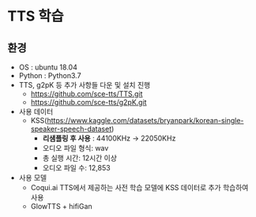 # TTS 학습
## 환경
- OS : ubuntu 18.04
- Python : Python3.7
- TTS, g2pK 등 추가 사항들 다운 및 설치 진행
  - https://github.com/sce-tts/TTS.git
  - https://github.com/sce-tts/g2pK.git
- 사용 데이터
  - KSS(https://www.kaggle.com/datasets/bryanpark/korean-single-speaker-speech-dataset)
    - **리샘플링 후 사용** : 44100KHz -> 22050KHz 
    - 오디오 파일 형식: wav
    - 총 실행 시간: 12시간 이상
    - 오디오 파일 수: 12,853
- 사용 모델
  - Coqui.ai TTS에서 제공하는 사전 학습 모델에 KSS 데이터로 추가 학습하여 사용
  - GlowTTS + hifiGan